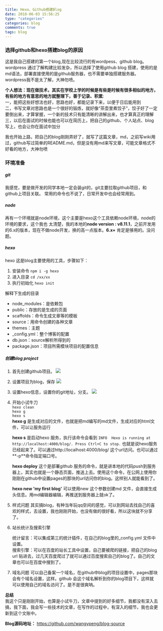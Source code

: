 ```yaml
---
title: Hexo、Github搭建Blog
date: 2018-06-03 15:56:25
type: "categories"
categories: blog
comments: true
tags: blog
---
```



### 选择github和hexo搭建blog的原因

这是我自己搭建的第一个blog,现在比较流行的有wordpess、github blog。wordpress 通过了解构建比较发杂，所以选择了使用github blog 搭建，使用的是md语法，部署直接使用的是github服务器，也不需要单独搭建服务器。wordpress我不是太了解，大神勿喷。

**个人想法：现在做技术，其实在学校上学的时候是有些是时候有很多相似的地方，有些的地方有意思的地方就整理下，善于记录、积累**:		
一，能把这些好想法也好，思路也好，都能记录下来，以便于日后能用到	
二，书写文章对思路也是一个很好的锻炼，就好像“茶壶里煮饺子”，饺子好了一定要倒出来，才算掌握，一个新的技术只有能清晰的讲解出来，也才算真正的理解		
三，以后在面试的时候也能也可以在简历上，把自己的github、个人站点、blog写上，也会让你在面试中加分
	
我也开始上路，把自己的blog刚刚弄好了，就写了这篇文章，md，之前写wiki用过，github写过简单的README.md，但是没有用md来写文章，可能文章格式不好看的地方，大神勿喷

### 环境准备
##### git
我感觉，要是做开发的同学本地一定会装git的，git主要拉取github项目，和github上项目关联。
常用的命令也不说了，日常开发中也会经常用到。

##### node
再有一个环境就是node环境，这个主要是hexo这个工具依赖node环境，node的环境的要求，这个我也
太清楚，我的本地的**node version : v8.11.1**，之前开发用的6.x的版本，现在不做node开发，换的高一点版本。**6.x+** 肯定是够用的。没问题。
##### hexo
hexo 这是blog主要使用的工具，步骤如下：

1. 	安装命令	`npm i -g hexo`
2.	进入目录	`cd /xx/xx`
3. 执行初始化	`hexo init`

解释下生成的目录

* node_modules：是依赖包
* public：存放的是生成的页面
* scaffolds：命令生成文章等的模板
* source：用命令创建的各种文章
* themes：主题
* _config.yml：整个博客的配置
* db.json：source解析所得到的
* package.json：项目所需模块项目的配置信息

##### 创建blog project
1. 首先创建github项目。
![](img/创建账号.jpg)

2.	设置项目为blog，保存
![](img/设置pages.png)

3.	设置hexo信息，设置你的git地址，分支。
![](img/hexo设置.png)

4.	开始小试牛刀	
`hexo clean`		
`hexo g`		
`hexo s`	
	**hexo g** 是生成对应的文件，也就是把md编写的md文件，生成对应的html文件，可以让服务运行
	
	**hexo s** 是启动hexo 服务，执行该命令会看到 
	`INFO  Hexo is running at http://localhost:4000/blog/. Press Ctrl+C to stop.`
	也就是说hexo服务已经起来了。可以通过http://localhost:4000/blog/ 这个url访问。也可以通过**-p**命令指定端口号。		
		
	**hexo deploy** 这个是部署github 服务的命令，就是讲本地的代码push到服务器上，其实也就是一个静态页面，推送上去。使用这个命令，在公网上使用你刚刚在github中设置pages的那块的url访问你的blog。这样别人就能看到了。

	**hexo new 'my first blog'** 可以使用new 这个参数创建md 文件，会直接生成头信息。用md编辑器编辑，再推送到服务器上就ok了。
	
5.	样式问题
	其实搞blog，有种当年玩qq空间的感觉，可以到网站去找自己的喜欢的样式，去设置，我也刚刚开始，也没有做的很好看，所以这块就不分享了。
	
6.	站长统计及搜索引擎

	统计留言：可以集成第三的统计插件，在自己的blog里的_config.yml 文件中设置。	
	搜索引擎：可以在百度的站长工具中设置，自己要被爬的链接，把自己的blog url 贴进去，过几天百度爬过了就可以通过百度搜索自己的blog了。自己的文章也可以在百度中搜到了。
			
7.	域名问题
	可以自己备案一个域名，在github中blog的项目设置中，pages那块会有个域名设置，这样。github
	会这个域名解析到你的blog项目下，这样就可以使用自己的域名访问了。是不是很爽呐。

**总结**	
	我这个只是刚刚开始，也算是小试牛刀，文章中提到的好多细节，我都没有深入去搞，我下面，我会写一些技术的文章，在写作的过程中，有深入的细节，我也会更新到这个文账中。

**Blog源码地址：**	https://github.com/wangypeng/blog-source
